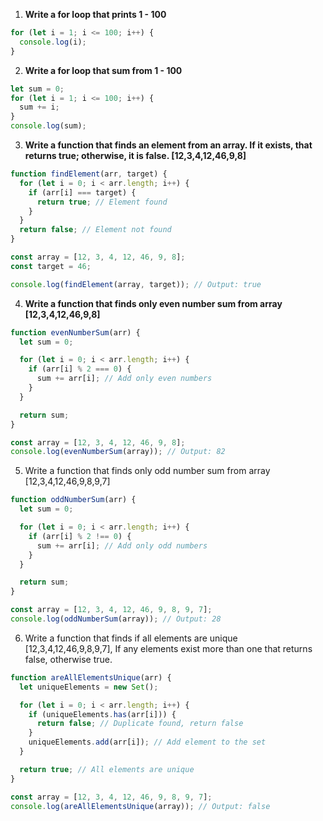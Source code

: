 1. **Write a for loop that prints 1 - 100**
```js
for (let i = 1; i <= 100; i++) {
  console.log(i);
}
```


2. **Write a for loop that sum from 1 - 100**
```js
let sum = 0;
for (let i = 1; i <= 100; i++) {
  sum += i;
}
console.log(sum);

```


3. **Write a function that finds an element from an array. If it exists, that returns true; otherwise, it is false. [12,3,4,12,46,9,8]**
```js
function findElement(arr, target) {
  for (let i = 0; i < arr.length; i++) {
    if (arr[i] === target) {
      return true; // Element found
    }
  }
  return false; // Element not found
}

const array = [12, 3, 4, 12, 46, 9, 8];
const target = 46;

console.log(findElement(array, target)); // Output: true

```



4.  **Write a function that finds only even number sum from array [12,3,4,12,46,9,8]**
```js
function evenNumberSum(arr) {
  let sum = 0;

  for (let i = 0; i < arr.length; i++) {
    if (arr[i] % 2 === 0) {
      sum += arr[i]; // Add only even numbers
    }
  }

  return sum;
}

const array = [12, 3, 4, 12, 46, 9, 8];
console.log(evenNumberSum(array)); // Output: 82

```


5. Write a function that finds only odd number sum from array [12,3,4,12,46,9,8,9,7]
```js
function oddNumberSum(arr) {
  let sum = 0;

  for (let i = 0; i < arr.length; i++) {
    if (arr[i] % 2 !== 0) {
      sum += arr[i]; // Add only odd numbers
    }
  }

  return sum;
}

const array = [12, 3, 4, 12, 46, 9, 8, 9, 7];
console.log(oddNumberSum(array)); // Output: 28

```


6. Write a function that finds if all elements are unique [12,3,4,12,46,9,8,9,7], If any elements exist more than one that returns false, otherwise true.
```js
function areAllElementsUnique(arr) {
  let uniqueElements = new Set();

  for (let i = 0; i < arr.length; i++) {
    if (uniqueElements.has(arr[i])) {
      return false; // Duplicate found, return false
    }
    uniqueElements.add(arr[i]); // Add element to the set
  }

  return true; // All elements are unique
}

const array = [12, 3, 4, 12, 46, 9, 8, 9, 7];
console.log(areAllElementsUnique(array)); // Output: false

```
